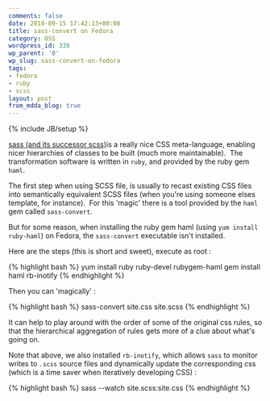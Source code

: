 ```yaml
---
comments: false
date: 2010-09-15 17:42:13+00:00
title: sass-convert on Fedora
category: OSS
wordpress_id: 338
wp_parent: '0'
wp_slug: sass-convert-on-fedora
tags:
- fedora
- ruby
- scss
layout: post
from_mdda_blog: true
---
```

{% include JB/setup %}


[sass (and its successor scss)](http://sass-lang.com/)is a really nice CSS meta-language, enabling nicer hierarchies of classes to be built (much more maintainable).  The transformation software is written in `ruby`, and provided by the ruby gem `haml`.

The first step when using SCSS file, is usually to recast existing CSS files into semantically equivalent SCSS files (when you're using someone elses template, for instance).  For this 'magic' there is a tool provided by the `haml` gem called `sass-convert`.

But for some reason, when installing the ruby gem haml (using `yum install ruby-haml`) on Fedora, the `sass-convert` executable isn't installed.

Here are the steps (this is short and sweet), execute as root :

{% highlight bash %}
yum install ruby ruby-devel rubygem-haml
gem install haml rb-inotify
{% endhighlight %}


Then you can 'magically' :

{% highlight bash %}
sass-convert site.css site.scss
{% endhighlight %}

It can help to play around with the order of some of the original css rules, so that the hierarchical aggregation of rules gets more of a clue about what's going on.

Note that above, we also installed `rb-inotify`, which allows `sass` to monitor writes to `.scss` source files and dynamically update the corresponding css (which is a time saver when iteratively developing CSS) :


{% highlight bash %}
sass --watch site.scss:site.css
{% endhighlight %}



